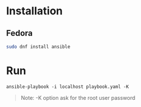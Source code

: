 # Installation
## Fedora

```bash
sudo dnf install ansible
```

# Run

```
ansible-playbook -i localhost playbook.yaml -K
```

> Note: -K option ask for the root user password
